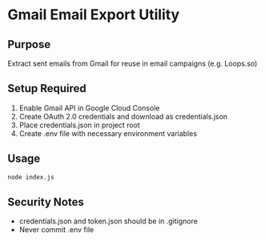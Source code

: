# Gmail Email Export Utility

## Purpose
Extract sent emails from Gmail for reuse in email campaigns (e.g. Loops.so)

## Setup Required
1. Enable Gmail API in Google Cloud Console
2. Create OAuth 2.0 credentials and download as credentials.json
3. Place credentials.json in project root
4. Create .env file with necessary environment variables

## Usage
```bash
node index.js
```

## Security Notes
- credentials.json and token.json should be in .gitignore
- Never commit .env file
